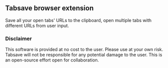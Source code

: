 ## Tabsave browser extension

Save all your open tabs' URLs to the clipboard, open multiple tabs with different URLs from user input.

### Disclaimer

This software is provided at no cost to the user. Please use at your own risk. Tabsave will not be responsible for any potential damage to the user. This is an open-source effort open for collaboration.
